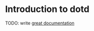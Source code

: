 # Introduction to dotd

TODO: write [great documentation](http://jacobian.org/writing/what-to-write/)
